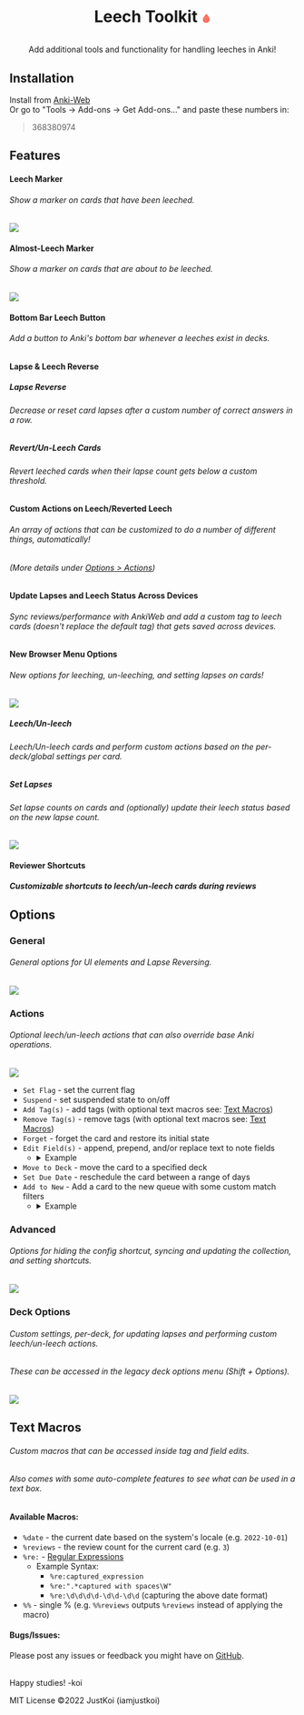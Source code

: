 # <p align="center">Leech Toolkit <span style="color: transparent; font-size: .6em; text-shadow: 0 0 0 rgb(248, 105, 86);">🩸</span></p>

<p align="center">Add additional tools and functionality for handling leeches in Anki!</p>

## Installation

Install from [Anki-Web](https://ankiweb.net/shared/info/368380974)  
Or go to "Tools -> Add-ons -> Get Add-ons..." and paste these numbers in:
> 368380974

## Features

#### Leech Marker

###### Show a marker on cards that have been leeched.

<img src="res/img/example/leech-mark.png">

#### Almost-Leech Marker

###### Show a marker on cards that are about to be leeched.

<img src="res/img/example/almost-leech-mark.png">

#### Bottom Bar Leech Button

###### Add a button to Anki's bottom bar whenever a leeches exist in decks.

#### Lapse & Leech Reverse

##### Lapse Reverse

###### Decrease or reset card lapses after a custom number of correct answers in a row.

##### Revert/Un-Leech Cards

###### Revert leeched cards when their lapse count gets below a custom threshold.

#### Custom Actions on Leech/Reverted Leech

###### An array of actions that can be customized to do a number of different things, automatically!

###### (More details under [Options > Actions](#actions))

#### Update Lapses and Leech Status Across Devices

<h6> 
Sync reviews/performance with AnkiWeb and add a custom tag to leech cards 
(doesn't replace the default tag) that gets saved across devices. 
</h6>

#### New Browser Menu Options

###### New options for leeching, un-leeching, and setting lapses on cards!

<img src="res/img/example/browser-options.png">

##### Leech/Un-leech

###### Leech/Un-leech cards and perform custom actions based on the per-deck/global settings per card.

##### Set Lapses

###### Set lapse counts on cards and (optionally) update their leech status based on the new lapse count.

<img src="res/img/example/set-lapses.png">

#### Reviewer Shortcuts

##### Customizable shortcuts to leech/un-leech cards during reviews

## Options

### General

###### General options for UI elements and Lapse Reversing.

<img src="res/img/example/options-general.png">

### Actions

###### Optional leech/un-leech actions that can also override base Anki operations.

<img src="res/img/example/options-actions.png">

- `Set Flag` - set the current flag
- `Suspend` - set suspended state to on/off
- `Add Tag(s)` - add tags (with optional text macros see: [Text Macros](#text-macros))
- `Remove Tag(s)` - remove tags (with optional text macros see: [Text Macros](#text-macros))
- `Forget` - forget the card and restore its initial state
- `Edit Field(s)` - append, prepend, and/or replace text to note fields
    - <details>
        <summary>Example</summary>    
        <img src="res/img/example/options-edit-fields.png">  
        </details>
- `Move to Deck` - move the card to a specified deck
- `Set Due Date` - reschedule the card between a range of days
- `Add to New` - Add a card to the new queue with some custom match filters
    - <details>
        <summary>Example</summary>    
        <img src="res/img/example/options-add-to-new.png">  
        </details>

### Advanced

###### Options for hiding the config shortcut, syncing and updating the collection, and setting shortcuts.

<img src="res/img/example/options-advanced.png">

### Deck Options

###### Custom settings, per-deck, for updating lapses and performing custom leech/un-leech actions.

###### These can be accessed in the legacy deck options menu (Shift + Options).

<img src="res/img/example/options-deckoptions.png">

## Text Macros

###### Custom macros that can be accessed inside tag and field edits.

###### Also comes with some auto-complete features to see what can be used in a text box.

#### Available Macros:

- `%date` - the current date based on the system's locale (e.g. `2022-10-01`)
- `%reviews` - the review count for the current card (e.g. `3`)
- `%re:` - [Regular Expressions](https://developer.mozilla.org/en-US/docs/Web/JavaScript/Guide/Regular_Expressions)
    - Example Syntax:
        - `%re:captured_expression`
        - `%re:".*captured with spaces\W"`
        - `%re:\d\d\d\d-\d\d-\d\d` (capturing the above date format)
- `%%` - single % (e.g. `%%reviews` outputs `%reviews` instead of applying the macro)

#### Bugs/Issues:

Please post any issues or feedback you might have on [GitHub](https://github.com/iamjustkoi/LeechToolkit/issues).
<br></br>

Happy studies! -koi

MIT License ©2022 JustKoi (iamjustkoi)
